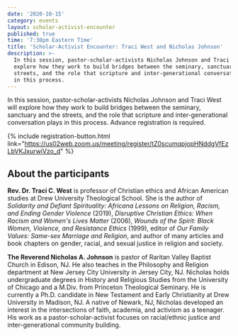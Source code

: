 ```yaml
---
date: '2020-10-15'
category: events
layout: scholar-activist-encounter
published: true
time: '7:30pm Eastern Time'
title: 'Scholar-Activist Encounter: Traci West and Nicholas Johnson'
description: >-
  In this session, pastor-scholar-activists Nicholas Johnson and Traci West will
  explore how they work to build bridges between the seminary, sanctuary and the
  streets, and the role that scripture and inter-generational conversation plays
  in this process.
---
```

In this session, pastor-scholar-activists Nicholas Johnson and Traci
West will explore how they work to build bridges between the seminary,
sanctuary and the streets, and the role that scripture and
inter-generational conversation plays in this process. Advance registration is required.

{% include registration-button.html link="https://us02web.zoom.us/meeting/register/tZ0scumqpjopHNddgVfEzLbVKJxurwiVzo_d" %}

## About the participants

**Rev. Dr. Traci C. West** is professor of Christian ethics and African
American studies at Drew University Theological School. She is the
author of _Solidarity and Defiant Spirituality: Africana Lessons on
Religion, Racism, and Ending Gender Violence_ (2019), _Disruptive
Christian Ethics: When Racism and Women's Lives Matter_ (2006), _Wounds of
the Spirit: Black Women, Violence, and Resistance Ethics_ (1999), editor
of _Our Family Values: Same-sex Marriage and Religion_, and author of many
articles and book chapters on gender, racial, and sexual justice in
religion and society.

**The Reverend Nicholas A. Johnson** is pastor of Raritan Valley Baptist
Church in Edison, NJ. He also teaches in the Philosophy and Religion
department at New Jersey City University in Jersey City, NJ. Nicholas
holds undergraduate degrees in History and Religious Studies from the
University of Chicago and a M.Div. from Princeton Theological Seminary.
He is currently a Ph.D. candidate in New Testament and Early
Christianity at Drew University in Madison, NJ. A native of Newark, NJ,
Nicholas developed an interest in the intersections of faith, academia,
and activism as a teenager. His work as a pastor-scholar-activist
focuses on racial/ethnic justice and inter-generational community building.
